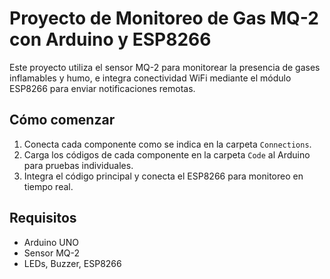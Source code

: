 # Proyecto de Monitoreo de Gas MQ-2 con Arduino y ESP8266

Este proyecto utiliza el sensor MQ-2 para monitorear la presencia de gases inflamables y humo, e integra conectividad WiFi mediante el módulo ESP8266 para enviar notificaciones remotas.

## Cómo comenzar
1. Conecta cada componente como se indica en la carpeta `Connections`.
2. Carga los códigos de cada componente en la carpeta `Code` al Arduino para pruebas individuales.
3. Integra el código principal y conecta el ESP8266 para monitoreo en tiempo real.

## Requisitos
- Arduino UNO
- Sensor MQ-2
- LEDs, Buzzer, ESP8266

